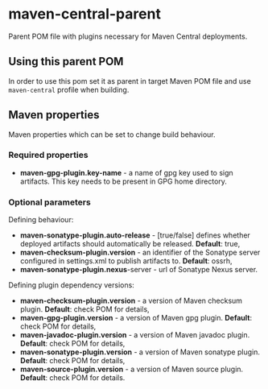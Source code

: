 # maven-central-parent
Parent POM file with plugins necessary for Maven Central deployments.

## Using this parent POM
In order to use this pom set it as parent in target Maven POM file and use ``maven-central`` profile when building.

## Maven properties
Maven properties which can be set to change build behaviour.

### Required properties
* **maven-gpg-plugin.key-name** - a name of gpg key used to sign artifacts.
    This key needs to be present in GPG home directory.

### Optional parameters
Defining behaviour:
* **maven-sonatype-plugin.auto-release** - [true/false] defines whether deployed artifacts
   should automatically be released. **Default**: true,
* **maven-checksum-plugin.version** - an identifier of the Sonatype server configured in settings.xml
  to publish artifacts to. **Default**: ossrh,
* **maven-sonatype-plugin.nexus**-server - url of Sonatype Nexus server.

Defining plugin dependency versions:
* **maven-checksum-plugin.version** - a version of Maven checksum plugin. **Default**: check POM for details,
* **maven-gpg-plugin.version** - a version of Maven gpg plugin. **Default**: check POM for details,
* **maven-javadoc-plugin.version** - a version of Maven javadoc plugin. **Default**: check POM for details,
* **maven-sonatype-plugin.version** - a version of Maven sonatype plugin. **Default**: check POM for details,
* **maven-source-plugin.version** - a version of Maven source plugin. **Default**: check POM for details.
